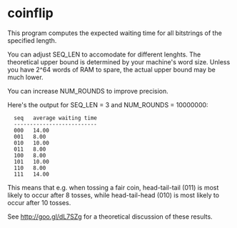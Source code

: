 # coinflip

This program computes the expected waiting time for all bitstrings of
the specified length.

You can adjust SEQ_LEN to accomodate for different lenghts. The theoretical
upper bound is determined by your machine's word size. Unless you have 2^64
words of RAM to spare, the actual upper bound may be much lower.

You can increase NUM_ROUNDS to improve precision.

Here's the output for SEQ_LEN = 3 and NUM_ROUNDS = 10000000:

      seq   average waiting time
      --------------------------
      000   14.00
      001   8.00
      010   10.00
      011   8.00
      100   8.00
      101   10.00
      110   8.00
      111   14.00

This means that e.g. when tossing a fair coin, head-tail-tail (011) is most
likely to occur after 8 tosses, while head-tail-head (010) is most likely to
occur after 10 tosses.

See http://goo.gl/dL7SZg for a theoretical discussion of these results.

